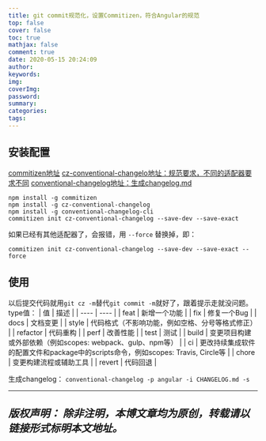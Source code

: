 ```yaml
---
title: git commit规范化，设置Commitizen，符合Angular的规范
top: false
cover: false
toc: true
mathjax: false
comment: true
date: 2020-05-15 20:24:09
author:
keywords:
img:
coverImg:
password:
summary:
categories:
tags:
---
```

## 安装配置
[commitizen地址](https://github.com/commitizen/cz-cli)
[cz-conventional-changelo地址：规范要求，不同的适配器要求不同](https://github.com/commitizen/cz-conventional-changelog)
[conventional-changelog地址：生成changelog.md](https://github.com/ajoslin/conventional-changelog)
```
npm install -g commitizen
npm install -g cz-conventional-changelog
npm install -g conventional-changelog-cli
commitizen init cz-conventional-changelog --save-dev --save-exact
```
如果已经有其他适配器了，会报错，用  `--force` 替换掉，即：
```
commitizen init cz-conventional-changelog --save-dev --save-exact --force
```
## 使用
以后提交代码就用`git cz -m`替代`git commit -m`就好了，跟着提示走就没问题。  
type值：
|  值  | 描述  |
|  ----  | ----  |
| feat | 新增一个功能 |
| fix  |  修复一个Bug |
| docs  |  文档变更 |
| style  |  代码格式（不影响功能，例如空格、分号等格式修正） |
| refactor  |  代码重构 |
| perf  |  改善性能 |
| test  |  测试 |
| build  |  变更项目构建或外部依赖（例如scopes: webpack、gulp、npm等） |
| ci  |  更改持续集成软件的配置文件和package中的scripts命令，例如scopes: Travis, Circle等 |
| chore  |  变更构建流程或辅助工具 |
| revert  |  代码回退 |

生成changelog：
`conventional-changelog -p angular -i CHANGELOG.md -s`

---
*版权声明：*
*除非注明，本博文章均为原创，转载请以链接形式标明本文地址。*
---